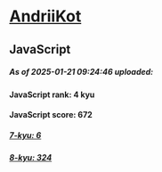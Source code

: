 # [AndriiKot](https://www.codewars.com/users/AndriiKot) 

## JavaScript

##### As of 2025-01-21 09:24:46 uploaded:

#### JavaScript rank: 4 kyu

#### JavaScript score: 672

##### [7-kyu: 6](https://github.com/AndriiKot/JavaScript__CodeWars/tree/main/kyu-7)

##### [8-kyu: 324](https://github.com/AndriiKot/JavaScript__CodeWars/tree/main/kyu-8)

